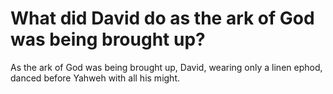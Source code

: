 # What did David do as the ark of God was being brought up?

As the ark of God was being brought up, David, wearing only a linen ephod, danced before Yahweh with all his might.
